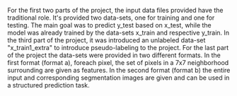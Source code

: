For the first two parts of the project, the input data files provided have the traditional role. It's provided two data-sets, one for training and one for testing. 
The main goal was to predict y_test based on x_test, while the model was already trained by the data-sets x_train and respective y_train. 
In the third part of the project, it was introduced an unlabeled data-set "x_train1_extra" to introduce pseudo-labeling to the project. 
For the last part of the project the data-sets were provided in two different formats. In the first format (format a), foreach pixel, the set of pixels in a 7x7 neighborhood surrounding are given as features.
In the second format (format b) the entire input and corresponding segmentation images are given and can be used in a structured prediction task.
